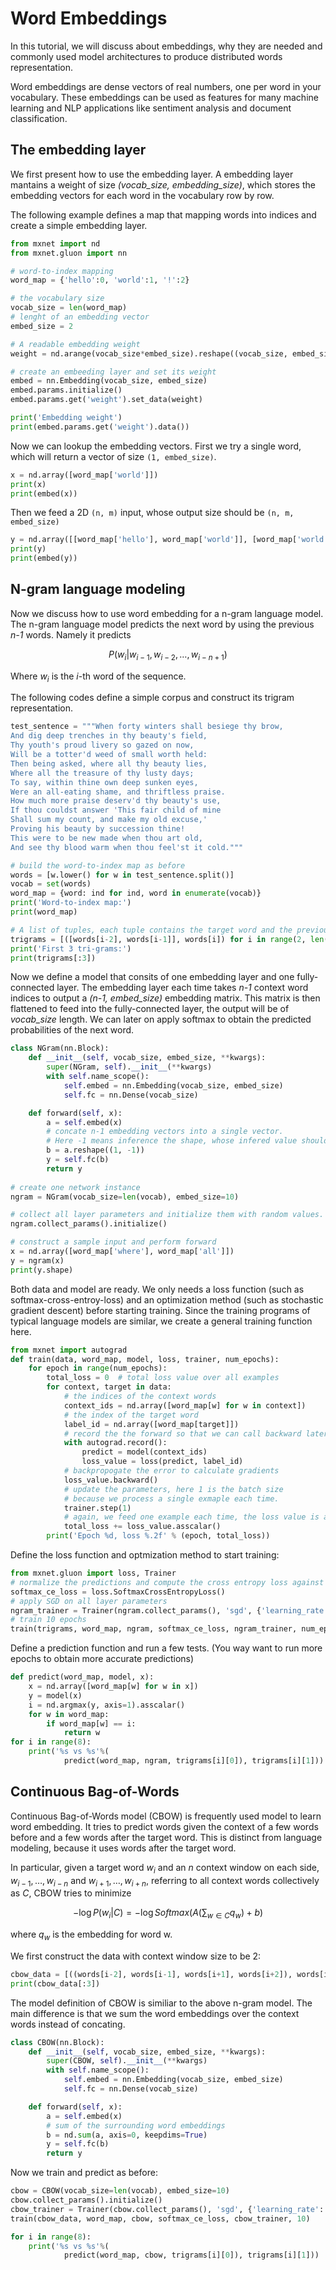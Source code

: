 
# Word Embeddings

In this tutorial, we will discuss about embeddings, why they are needed and commonly
used model architectures to produce distributed words representation.

Word embeddings are dense vectors of real numbers, one per word in your vocabulary.
These embeddings can be used as features
for many machine learning and NLP applications like sentiment analysis and document classification.


## The embedding layer

We first present how to use the embedding layer. A embedding layer mantains a weight of size *(vocab_size, embedding_size)*, which stores the embedding vectors for each word in the vocabulary row by row. 

The following example defines a map that mapping words into indices and create a simple embedding layer.


```python
from mxnet import nd
from mxnet.gluon import nn

# word-to-index mapping 
word_map = {'hello':0, 'world':1, '!':2}

# the vocabulary size
vocab_size = len(word_map)
# lenght of an embedding vector 
embed_size = 2

# A readable embedding weight
weight = nd.arange(vocab_size*embed_size).reshape((vocab_size, embed_size))+10 

# create an embeeding layer and set its weight
embed = nn.Embedding(vocab_size, embed_size)
embed.params.initialize()
embed.params.get('weight').set_data(weight)

print('Embedding weight')
print(embed.params.get('weight').data())
```

Now we can lookup the embedding vectors. First we try a single word, which will return a vector of size `(1, embed_size)`.


```python
x = nd.array([word_map['world']])
print(x)
print(embed(x))
```

Then we feed a 2D `(n, m)` input, whose output size should be `(n, m, embed_size)`


```python
y = nd.array([[word_map['hello'], word_map['world']], [word_map['world'], word_map['!']]])
print(y)
print(embed(y))
```

## N-gram language modeling


Now we discuss how to use word embedding for a n-gram language model. The n-gram language model predicts the next word by using the previous *n-1* words. Namely it predicts

$$ P(w_i|w_{i-1},w_{i-2},…,w_{i-n+1}) $$

Where $w_i$ is the *i*-th word of the sequence.

The following codes define a simple corpus and construct its trigram representation. 


```python
test_sentence = """When forty winters shall besiege thy brow,
And dig deep trenches in thy beauty's field,
Thy youth's proud livery so gazed on now,
Will be a totter'd weed of small worth held:
Then being asked, where all thy beauty lies,
Where all the treasure of thy lusty days;
To say, within thine own deep sunken eyes,
Were an all-eating shame, and thriftless praise.
How much more praise deserv'd thy beauty's use,
If thou couldst answer 'This fair child of mine
Shall sum my count, and make my old excuse,'
Proving his beauty by succession thine!
This were to be new made when thou art old,
And see thy blood warm when thou feel'st it cold."""

# build the word-to-index map as before
words = [w.lower() for w in test_sentence.split()]
vocab = set(words) 
word_map = {word: ind for ind, word in enumerate(vocab)}
print('Word-to-index map:')
print(word_map)

# A list of tuples, each tuple contains the target word and the previous two context words.
trigrams = [([words[i-2], words[i-1]], words[i]) for i in range(2, len(words))]
print('First 3 tri-grams:')
print(trigrams[:3])
```

Now we define a model that consits of one embedding layer and one fully-connected layer. The embedding layer each time takes *n-1* context word indices to output a *(n-1, embed_size)* embedding matrix. This matrix is then flattened to feed into the fully-connected layer, the output will be of *vocab_size* length. We can later on apply softmax to obtain the predicted probabilities of the next word.


```python
class NGram(nn.Block):
    def __init__(self, vocab_size, embed_size, **kwargs):
        super(NGram, self).__init__(**kwargs)
        with self.name_scope():
            self.embed = nn.Embedding(vocab_size, embed_size)
            self.fc = nn.Dense(vocab_size)

    def forward(self, x):                
        a = self.embed(x)
        # concate n-1 embedding vectors into a single vector. 
        # Here -1 means inference the shape, whose infered value should be a.size
        b = a.reshape((1, -1)) 
        y = self.fc(b)
        return y
    
# create one network instance
ngram = NGram(vocab_size=len(vocab), embed_size=10)

# collect all layer parameters and initialize them with random values. 
ngram.collect_params().initialize()

# construct a sample input and perform forward
x = nd.array([word_map['where'], word_map['all']])
y = ngram(x)
print(y.shape)
```

Both data and model are ready. We only needs a loss function (such as softmax-cross-entroy-loss) and an optimization method (such as stochastic gradient descent) before starting training. Since the training programs of typical language models are similar, we create a general training function here. 


```python
from mxnet import autograd
def train(data, word_map, model, loss, trainer, num_epochs):
    for epoch in range(num_epochs):
        total_loss = 0  # total loss value over all examples
        for context, target in data:
            # the indices of the context words
            context_ids = nd.array([word_map[w] for w in context])
            # the index of the target word
            label_id = nd.array([word_map[target]])
            # record the the forward so that we can call backward later
            with autograd.record():                
                predict = model(context_ids)
                loss_value = loss(predict, label_id)
            # backpropogate the error to calculate gradients
            loss_value.backward()
            # update the parameters, here 1 is the batch size 
            # because we process a single exmaple each time. 
            trainer.step(1)
            # again, we feed one example each time, the loss value is a scalar 
            total_loss += loss_value.asscalar()  
        print('Epoch %d, loss %.2f' % (epoch, total_loss))
```

Define the loss function and optmization method to start training:


```python
from mxnet.gluon import loss, Trainer
# normalize the predictions and compute the cross entropy loss against target
softmax_ce_loss = loss.SoftmaxCrossEntropyLoss()
# apply SGD on all layer parameters
ngram_trainer = Trainer(ngram.collect_params(), 'sgd', {'learning_rate': 0.1})
# train 10 epochs
train(trigrams, word_map, ngram, softmax_ce_loss, ngram_trainer, num_epochs=10)
```

Define a prediction function and run a few tests. (You way want to run more epochs to obtain more accurate predictions)


```python
def predict(word_map, model, x):
    x = nd.array([word_map[w] for w in x])
    y = model(x)
    i = nd.argmax(y, axis=1).asscalar()
    for w in word_map:
        if word_map[w] == i:
            return w
for i in range(8):
    print('%s vs %s'%(
            predict(word_map, ngram, trigrams[i][0]), trigrams[i][1]))

```

## Continuous Bag-of-Words

Continuous Bag-of-Words model (CBOW) is frequently used model to learn word embedding. It tries to predict words given the context of a few words before and a few words after the target word. This is distinct from language modeling, because it uses words after the target word. 


In particular, given a target word $w_i$ and an *n* context window on each side, $w_{i-1},…,w_{i-n}$ and $w_{i+1},…,w_{i+n}$, referring to all context words collectively as *C*, CBOW tries to minimize

  $$ - \log P(w_i | C) = - \log Softmax(A(\sum_{w \in C} q_w) + b)$$

where $q_w$ is the embedding for word w.

We first construct the data with context window size to be 2:


```python
cbow_data = [((words[i-2], words[i-1], words[i+1], words[i+2]), words[i]) for i in range(2, len(words)-2)]
print(cbow_data[:3])
```

The model definition of CBOW is similiar to the above n-gram model. The main difference is that we sum the word embeddings over the context words instead of concating. 


```python
class CBOW(nn.Block):
    def __init__(self, vocab_size, embed_size, **kwargs):
        super(CBOW, self).__init__(**kwargs)
        with self.name_scope():
            self.embed = nn.Embedding(vocab_size, embed_size)
            self.fc = nn.Dense(vocab_size)

    def forward(self, x):
        a = self.embed(x)
        # sum of the surrounding word embeddings
        b = nd.sum(a, axis=0, keepdims=True) 
        y = self.fc(b)
        return y
```

Now we train and predict as before:


```python
cbow = CBOW(vocab_size=len(vocab), embed_size=10)
cbow.collect_params().initialize()
cbow_trainer = Trainer(cbow.collect_params(), 'sgd', {'learning_rate': .1})
train(cbow_data, word_map, cbow, softmax_ce_loss, cbow_trainer, 10)
```


```python
for i in range(8):
    print('%s vs %s'%(
            predict(word_map, cbow, trigrams[i][0]), trigrams[i][1]))
```


```python

```
<!-- INSERT SOURCE DOWNLOAD BUTTONS -->